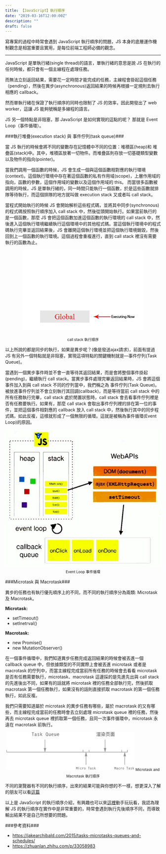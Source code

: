 ```yaml
---
title: 【JavaScript】執行順序
date: "2019-03-16T12:00:00Z"
description: ""
draft: false
---
```


寫專案的過程中時常會遇到 JavaScript 執行順序的問題，JS 本身的底層運作機制觀念是相當重要且實用，是每位前端工程師必備的觀念。

---

JavaScript 是單執行緒(single thread)的語言，單執行緒的意思是說 JS 在執行的任何時候，都只會有一個主線程在處理任務。

而無法立刻返回結果，需要花一定時間才能完成的任務，主線程會掛起這個任務（pending），然後在異步(asynchronous)返回結果的時候再根據一定規則去執行相應的 callback。

然而單執行緒在保證了執行順序的同時也限制了 JS 的效率，因此開發出了 web worker，這讓 JS 能夠號稱是多線程的語言。

JS 另一個特點是非阻塞，那 JavaScript 是如何實現的這點的呢？ 那就是 Event Loop（事件循環）。

###執行堆疊(execution stack) 與 事件佇列(task queue)###

當 JS 執行的時候會將不同的變數存在記憶體中不同的位置：堆積區(heap)和 堆疊區(stack)中。其中，堆積區放著一切物件。而堆疊區則存放一切基礎類型變數以及物件的指向(pointer)。

當我們調用一個函數的時候，JS 會生成一個與這個函數相對應的執行環境(context)。這個執行環境中存在著這個函數的私有作用域(scope)，上層作用域的指向，函數的參數，這個作用域的變數以及這個作用域的 this。 而當很多函數被調用的時候，JS 是單執行緒的，同一時間只能執行一個函數，於是這些函數就排隊等待執行，而這個排隊的地方就叫做 execution stack 又或者叫 call stack。

當程式開始執行的時候 JS 會開始解析這些程式碼，並將其中同步(synchronous)的程式碼按照執行順序加入 call stack 中，然後從頭開始執行。如果當前執行的是一個函數，那麼 JS 會把這個函數加進這個函數的執行環境的 call stack 中，然後進入這個執行環境繼續執行這個環境中的其他程式碼。當這個執行環境中的程式碼執行完畢並返回結果後，JS 會離開這個執行環境並把這個執行環境銷毀，然後回到上一個函數的執行環境。這個過程會重複進行，直到 call stack 裡沒有需要執行的函數為止。

<div style="text-align: center;">

![call stack 執行示意圖](call_stack.gif)

<sub>call stack 執行順序</sub>
</div>

以上所說的都是同步的執行，如果是異步呢？(像是發送ajax請求)，前面有提過 JS 有另外一個特點就是非阻塞，實現這項特點的關鍵機制就是—事件佇列(Task Queue)。

當遇到一個異步事件時並不會一直等待其返回結果，而是會將整個事件掛起(pending)，繼續執行 call stack。當異步事件處理完畢返回結果時，JS 會將這個事件加入到與 call stack 不同的佇列當中，我們稱之為 事件佇列(Task Queue)。被放進事件佇列並不會立刻執行其回調(callback)，而是等待當前 call stack 中的所有任務執行完畢，call stack 處於閒置狀態時，call stack 會去看事件佇列裡是否有任務要執行。如果有，那麼 call stack 會取出事件佇列裡的排在第一位的事件，並把這個事件相對應的 callback 放入 call stack 中，然後執行其中的同步程式碼，如此反複，這樣就形成了一個無限的循環。這就是被稱為事件循環(Event Loop)的原因。

<div style="text-align: center;">

![Event Loop 事件循環示意圖](stack.jpg) 
<sub>Event Loop 事件循環</sub>

</div>

###Microtask 與 Macrotask###

異步的任務也有執行優先順序上的不同，而不同的執行順序分為兩類: Microtask 及 Macrotask。

**Microtask:**
- setTimeout()
- setInetrval()

**Macrotask:**
- new Promise()
- new MutationObserver()

在一個事件循環中，我們知道異步任務完成返回結果的時候會被丟進一個 callback queue 中，但依據類型的不同實際上會被丟進 microtask 或者是 macrotask 的佇列中，而當主線程完成當前所有任務的時候會去看看 microtask 是否有任務需要執行，microtask、macrotask 這邊採的是先進先出與 call stack 的先進後出不同，如果有的話就將 microtask 裡的任務全部執行完，然後抓取 macrotask 第一個任務執行，如果沒有的話則直接抓取 macrotask 的第一個任務執行，如此反複。

我們只需要知道屬於 microtask 的異步任務有哪些，屬於 macrotask 的又有哪些，而主線程完成當前的任務時會去立刻處理 microtask queue 裡的任務，然後再去 microtask queue 裡抓取第一個任務，且同一次事件循環中，microtask 永遠在 macrotask 前執行。

<div style="text-align: center;">

![Microtask and Macrotask](task.png) 
<sub>Microtask and Macrotask 執行順序</sub>

</div>

不同的瀏覽器有不同的執行順序，出來的結果可能與你想的不一樣，想更深入了解的朋友可以看<a href="https://jakearchibald.com/2015/tasks-microtasks-queues-and-schedules/" target="_blank" title="tasks-microtasks">這篇</a>

以上是 JavaScript 的執行順序介紹，有興趣也可以來<a href="http://latentflip.com/loupe/" target="_blank" title="loupe ">這裡</a>動手玩玩看，我認為理解 JS 的執行順序在實作中是非常重要的，時常會遇到執行先後順序不同，而導致輸出結果不是自己所想要的問題。

###參考資料###
- https://jakearchibald.com/2015/tasks-microtasks-queues-and-schedules/
- https://zhuanlan.zhihu.com/p/33058983
